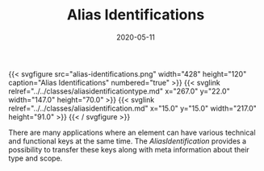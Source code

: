 ﻿---
title: Alias Identifications
toc: false
type: specs
layout: diagram
date: "2020-05-11"
draft: false
specification: VEC
version: 1.2.0
documentType: "Recommendation"
elementType: Diagram
classes:
  - AliasIdentificationType
  - AliasIdentification
menu:
  VEC-1.2.0:    
    parent: basic-datatypes
    identifier: basic-datatypes/alias-identifications
    weight: 1002005 

# Prev/next pager order (if `docs_section_pager` enabled in `params.toml`)
weight: 1002005
---
{{< svgfigure src="alias-identifications.png" width="428" height="120" caption="Alias Identifications" numbered="true" >}}
  {{< svglink relref="../../classes/aliasidentificationtype.md" x="267.0" y="22.0" width="147.0" height="70.0" >}}
  {{< svglink relref="../../classes/aliasidentification.md" x="15.0" y="15.0" width="217.0" height="91.0" >}}
{{< / svgfigure >}}
<p> There are many applications where an element can have various technical and functional keys at the same time. The <i>AliasIdentification</i> provides a possibility to transfer these keys along with meta information about their type and scope.      </p>      <p> &#160;      </p>